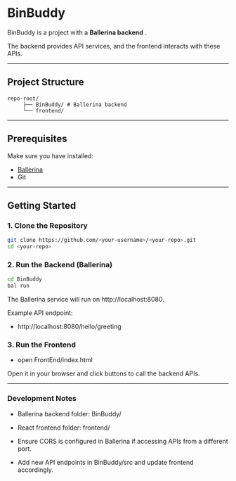 # BinBuddy

BinBuddy is a project with a **Ballerina backend** .  

The backend provides API services, and the frontend interacts with these APIs.

---

## Project Structure

    repo-root/
         ├── BinBuddy/ # Ballerina backend
         └── frontend/ 
  
---

## Prerequisites

Make sure you have installed:

- [Ballerina](https://ballerina.io/download/)
- Git

---

## Getting Started

### 1. Clone the Repository

```bash
git clone https://github.com/<your-username>/<your-repo>.git
cd <your-repo>
```
### 2. Run the Backend (Ballerina)

```bash
cd BinBuddy
bal run
```
The Ballerina service will run on http://localhost:8080.

  Example API endpoint:
  
  - http://localhost:8080/hello/greeting

### 3. Run the Frontend 
- open FrontEnd/index.html

Open it in your browser and click buttons to call the backend APIs.

---
### Development Notes

 - Ballerina backend folder: BinBuddy/

 - React frontend folder: frontend/

 - Ensure CORS is configured in Ballerina if accessing APIs from a different port.

 - Add new API endpoints in BinBuddy/src and update frontend accordingly.


